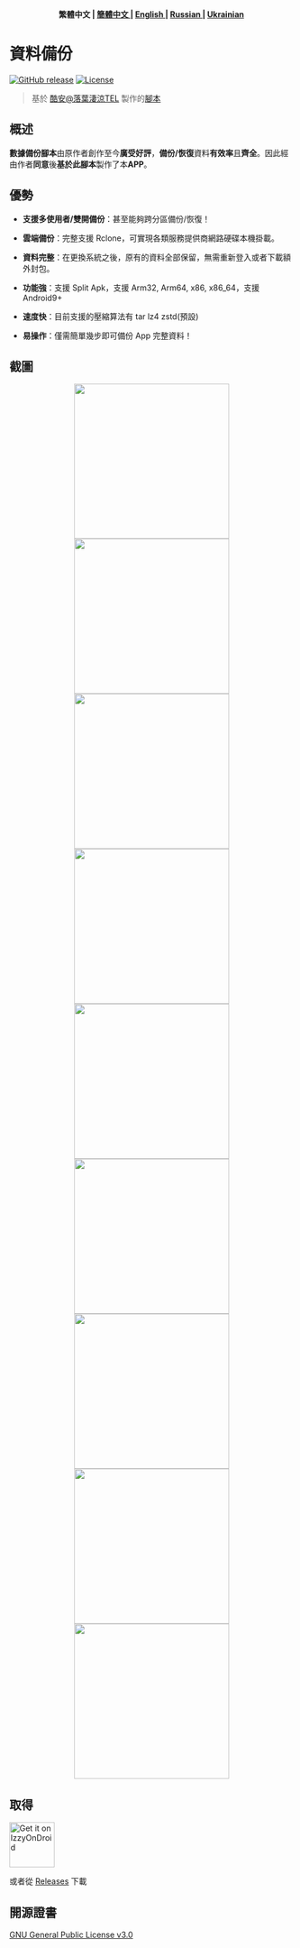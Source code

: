 <div align="center">
	<span style="font-weight: bold"> 繁體中文 | <a href=README.md> 簡體中文 </a> | <a href=README_EN.md> English </a> | <a href=README_RU.md> Russian </a> | <a href=README_UK.md> Ukrainian </a> </span>
</div>

# 資料備份
[![GitHub release](https://img.shields.io/github/v/release/XayahSuSuSu/Android-DataBackup?color=orange)](https://github.com/XayahSuSuSu/Android-DataBackup/releases) [![License](https://img.shields.io/github/license/XayahSuSuSu/Android-DataBackup?color=ff69b4)](./LICENSE)

> 基於 [酷安@落葉淒涼TEL](http://www.coolapk.com/u/2277637) 製作的[腳本](https://github.com/YAWAsau/backup_script)
>

## 概述
**數據備份腳本**由原作者創作至今**廣受好評**，**備份/恢復**資料**有效率**且**齊全**。因此經由作者**同意**後**基於此腳本**製作了本**APP**。

## 優勢
* **支援多使用者/雙開備份**：甚至能夠跨分區備份/恢復！

* **雲端備份**：完整支援 Rclone，可實現各類服務提供商網路硬碟本機掛載。

* **資料完整**：在更換系統之後，原有的資料全部保留，無需重新登入或者下載額外封包。

* **功能強**：支援 Split Apk，支援 Arm32, Arm64, x86, x86_64，支援 Android9+

* **速度快**：目前支援的壓縮算法有 tar lz4 zstd(預設)

* **易操作**：僅需簡單幾步即可備份 App 完整資料！

## 截圖
<div align="center">
	<img src="./fastlane/metadata/android/en-US/images/phoneScreenshots/01.jpg" width="275px"><img src="./fastlane/metadata/android/en-US/images/phoneScreenshots/02.jpg" width="275px"><img src="./fastlane/metadata/android/en-US/images/phoneScreenshots/03.jpg" width="275px">
	<img src="./fastlane/metadata/android/en-US/images/phoneScreenshots/04.jpg" width="275px"><img src="./fastlane/metadata/android/en-US/images/phoneScreenshots/05.jpg" width="275px"><img src="./fastlane/metadata/android/en-US/images/phoneScreenshots/06.jpg" width="275px">
	<img src="./fastlane/metadata/android/en-US/images/phoneScreenshots/07.jpg" width="275px"><img src="./fastlane/metadata/android/en-US/images/phoneScreenshots/08.jpg" width="275px"><img src="./fastlane/metadata/android/en-US/images/phoneScreenshots/09.jpg" width="275px">
</div>

## 取得
[<img src="https://gitlab.com/IzzyOnDroid/repo/-/raw/master/assets/IzzyOnDroid.png"
     alt="Get it on IzzyOnDroid"
     height="80">](https://apt.izzysoft.de/fdroid/index/apk/com.xayah.databackup)

或者從 [Releases](https://github.com/XayahSuSuSu/Android-DataBackup/releases/latest) 下載

## 開源證書
[GNU General Public License v3.0](./LICENSE)
